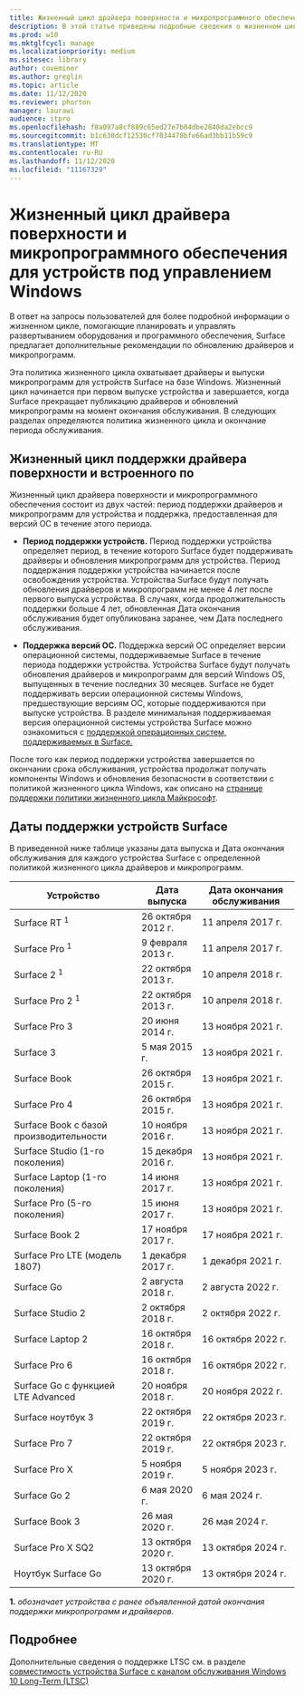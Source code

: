 ```yaml
---
title: Жизненный цикл драйвера поверхности и микропрограммного обеспечения для устройств под управлением Windows
description: В этой статье приведены подробные сведения о жизненном цикле, помогающие планировать и управлять развертыванием оборудования и программного обеспечения.
ms.prod: w10
ms.mktglfcycl: manage
ms.localizationpriority: medium
ms.sitesec: library
author: coveminer
ms.author: greglin
ms.topic: article
ms.date: 11/12/2020
ms.reviewer: phorton
manager: laurawi
audience: itpro
ms.openlocfilehash: f8a097a8cf889c65ed27e7b04dbe2840da2ebcc9
ms.sourcegitcommit: b1c630dcf12530cf7034478bfe66ad3bb11b59c9
ms.translationtype: MT
ms.contentlocale: ru-RU
ms.lasthandoff: 11/12/2020
ms.locfileid: "11167329"
---
```

# Жизненный цикл драйвера поверхности и микропрограммного обеспечения для устройств под управлением Windows
 
В ответ на запросы пользователей для более подробной информации о жизненном цикле, помогающие планировать и управлять развертыванием оборудования и программного обеспечения, Surface предлагает дополнительные рекомендации по обновлению драйверов и микропрограмм.
 
Эта политика жизненного цикла охватывает драйверы и выпуски микропрограмм для устройств Surface на базе Windows. Жизненный цикл начинается при первом выпуске устройства и завершается, когда Surface прекращает публикацию драйверов и обновлений микропрограмм на момент окончания обслуживания. В следующих разделах определяются политика жизненного цикла и окончание периода обслуживания.

## Жизненный цикл поддержки драйвера поверхности и встроенного по
 
Жизненный цикл драйвера поверхности и микропрограммного обеспечения состоит из двух частей: период поддержки драйверов и микропрограмм для устройства и поддержка, предоставленная для версий ОС в течение этого периода.

- **Период поддержки устройств.** Период поддержки устройства определяет период, в течение которого Surface будет поддерживать драйверы и обновления микропрограмм для устройства. Период поддержания поддержки устройства начинается после освобождения устройства. Устройства Surface будут получать обновления драйверов и микропрограмм не менее 4 лет после первого выпуска устройства. В случаях, когда продолжительность поддержки больше 4 лет, обновленная Дата окончания обслуживания будет опубликована заранее, чем Дата последнего обслуживания.

- **Поддержка версий ОС.** Поддержка версий ОС определяет версии операционной системы, поддерживаемые Surface в течение периода поддержки устройства. Устройства Surface будут получать обновления драйверов и микропрограмм для версий Windows OS, выпущенных в течение последних 30 месяцев. Surface не будет поддерживать версии операционной системы Windows, предшествующие версиям ОС, которые поддерживаются при выпуске устройства. В разделе минимальная поддерживаемая версия операционной системы устройства Surface можно ознакомиться с [поддержкой операционных систем, поддерживаемых в Surface.](https://support.microsoft.com/help/2858199/surface-supported-operating-systems)  

 
После того как период поддержки устройства завершается по окончании срока обслуживания, устройства продолжат получать компоненты Windows и обновления безопасности в соответствии с политикой жизненного цикла Windows, как описано на  [странице поддержки политики жизненного цикла Майкрософт](https://support.microsoft.com/hub/4095338/microsoft-lifecycle-policy).
 

## Даты поддержки устройств Surface

В приведенной ниже таблице указаны дата выпуска и Дата окончания обслуживания для каждого устройства Surface с определенной политикой жизненного цикла драйверов и микропрограмм.
 

 Устройство                             | Дата выпуска | Дата окончания обслуживания |
| ---------------------------------- | ------------ | --------------------- |
| Surface RT <sup> 1</sup>             | 26 октября 2012 г.   | 11 апреля 2017 г.             |
| Surface Pro <sup> 1</sup>            | 9 февраля 2013 г.     | 11 апреля 2017 г.             |
| Surface 2 <sup> 1</sup>              | 22 октября 2013 г.   | 10 апреля 2018 г.             |
| Surface Pro 2 <sup> 1</sup>          | 22 октября 2013 г.   | 10 апреля 2018 г.             |
| Surface Pro 3                      | 20 июня 2014 г.    | 13 ноября 2021 г.            |
| Surface 3                          | 5 мая 2015 г.     | 13 ноября 2021 г.            |
| Surface Book                       | 26 октября 2015 г.   | 13 ноября 2021 г.            |
| Surface Pro 4                      | 26 октября 2015 г.   | 13 ноября 2021 г.            |
| Surface Book с базой производительности | 10 ноября 2016 г.   | 13 ноября 2021 г.            |
| Surface Studio (1-го поколения)           | 15 декабря 2016 г.   | 13 ноября 2021 г.            |
| Surface Laptop (1-го поколения)           | 14 июня 2017 г.    | 13 ноября 2021 г.            |
| Surface Pro (5-го поколения)              | 15 июня 2017 г.    | 13 ноября 2021 г.            |
| Surface Book 2                     | 17 ноября 2017 г.   | 17 ноября 2021 г.            |
| Surface Pro LTE (модель 1807)       | 1 декабря 2017 г.    | 1 декабря 2021 г.             |
| Surface Go                         | 2 августа 2018 г.     | 2 августа 2022 г.              |
| Surface Studio 2                   | 2 октября 2018 г.    | 2 октября 2022 г.             |
| Surface Laptop 2                   | 16 октября 2018 г.   | 16 октября 2022 г.            |
| Surface Pro 6                      | 16 октября 2018 г.   | 16 октября 2022 г.            |
| Surface Go с функцией LTE Advanced       | 20 ноября 2018 г.   | 20 ноября 2022 г.            |
| Surface ноутбук 3                   | 22 октября 2019 г.   | 22 октября 2023 г.            |
| Surface Pro 7                      | 22 октября 2019 г.   | 22 октября 2023 г.            |
| Surface Pro X                      | 5 ноября 2019 г.    | 5 ноября 2023 г.             |
| Surface Go 2                       | 6 мая 2020 г.     | 6 мая 2024 г.              |
| Surface Book 3                     | 26 мая 2020 г.    | 26 мая 2024 г.             |
| Surface Pro X SQ2                  | 13 октября 2020 г.   | 13 октября 2024 г.            |
| Ноутбук Surface Go                  | 13 октября 2020 г.   | 13 октября 2024 г.            |

 
 **1.** *обозначает устройства с ранее объявленной датой окончания поддержки микропрограмм и драйверов.*
 
## Подробнее

Дополнительные сведения о поддержке LTSC см. в разделе [совместимость устройства Surface с каналом обслуживания Windows 10 Long-Term (LTSC)](surface-device-compatibility-with-windows-10-ltsc.md)
 
 

